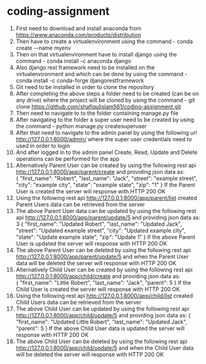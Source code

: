 # coding-assignment

1. First need to download and install anaconda from https://www.anaconda.com/products/distribution
2. Then have to create a virtualenvironment using the command - conda create --name myenv
3. Then on that virtualenvironment have to install django using the command - conda install -c anaconda django
4. Also django rest framework need to be installed on the virtualenvironment and which can be done by using the command - conda install -c conda-forge djangorestframework
5. Git need to be installed in order to clone the repository
6. After completing the above steps a folder need to be created (can be on any drive) where the project will be cloned by using the command - git clone https://github.com/shafiqulislam561/coding-assignment.git
7. Then need to navigate to to the folder containing manage.py file
8. After navigating to the folder a super user need to be created by using the command - python manage.py createsuperuser
9. After that need to navigate to the admin panel by using the following url http://127.0.0.1:8000/admin/ where the super user credentials need to used in order to login
10. And after logged in to the admin panel Create, Read, Update and Delete operations can be performed for the app
11. Alternatively Parent User can be created by using the following rest api http://127.0.0.1:8000/app/parent/create and providing json data as:  
    {
        "first_name": "Robert",
        "last_name": "Jack",
        "street": "example street",
        "city": "example city",
        "state": "example state",
        "zip": "1"
    }
    If the Parent User is created the server will response with HTTP 200 OK
12. Using the following rest api http://127.0.0.1:8000/app/parent/list created Parent Users data can be retrieved from the server
13. The above Parent User data can be updated by using the following rest api http://127.0.0.1:8000/app/parent/update/5 and providing json data as:
  3   {
        "first_name": "Updated Robert",
        "last_name": "Updated Jack",
        "street": "Updated example street",
        "city": "Updated example city",
        "state": "Update example state",
        "zip": "Update 1"
     }
    If the above Parent User is updated the server will response with HTTP 200 OK
14. The above Parent User can be deleted by using the following rest api http://127.0.0.1:8000/app/parent/update/5 and when the Parent User data will be deleted the server will response with HTTP 200 OK
15. Alternatively Child User can be created by using the following rest api http://127.0.0.1:8000/app/child/create and providing json data as:  
    {
        "first_name": "Little Robert",
        "last_name": "Jack",
        "parent": 5
    }
    If the Child User is created the server will response with HTTP 200 OK
16. Using the following rest api http://127.0.0.1:8000/app/child/list created Child Users data can be retrieved from the server
17. The above Child User can be updated by using the following rest api http://127.0.0.1:8000/app/child/update/5 and providing json data as:
    {
        "first_name": "Updated Little Robert",
        "last_name": "Updated Jack",
        "parent": 5
    }
    If the above Child User data is updated the server will response with HTTP 200 OK
18. The above Child User can be deleted by using the following rest api http://127.0.0.1:8000/app/child/update/5 and when the Child User data will be deleted the server will response with HTTP 200 OK
